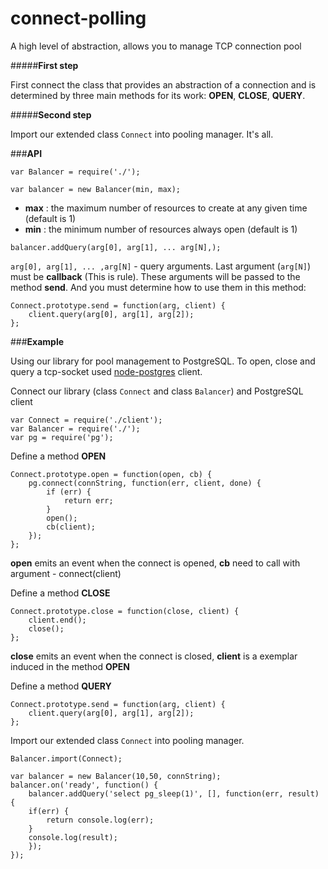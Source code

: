 connect-polling
=============

A high level of abstraction, allows you to manage TCP connection pool

#####**First step**

First connect the class that provides an abstraction of a connection and is determined by three main methods for its work: **OPEN**, **CLOSE**, **QUERY**. 

#####**Second step**

Import our extended class ```Connect``` into pooling manager. It's all.

###**API**
```
var Balancer = require('./');

var balancer = new Balancer(min, max);
```
* **max** : the maximum number of resources to create at any given time (default is 1) 
* **min** : the minimum number of resources always open (default is 1)

```
balancer.addQuery(arg[0], arg[1], ... arg[N],);
```
```arg[0], arg[1], ... ,arg[N]``` - query arguments. Last argument (```arg[N]```) must be **callback** (This is rule).
These arguments will be passed to the method **send**. And you must determine how to use them in this method:
```
Connect.prototype.send = function(arg, client) {
    client.query(arg[0], arg[1], arg[2]);
};
```

###**Example**

Using our library for pool management to PostgreSQL. To open, close and query a tcp-socket used [node-postgres](https://github.com/brianc/node-postgres) client.

Connect our library (class ```Connect``` and  class ```Balancer```) and PostgreSQL client
```
var Connect = require('./client');
var Balancer = require('./');
var pg = require('pg');
```
Define a method **OPEN**
```
Connect.prototype.open = function(open, cb) {
    pg.connect(connString, function(err, client, done) {
        if (err) {
            return err;
        }
        open();
        cb(client);
    });
};
```
**open** emits an event when the connect is opened, **сb** need to call with argument - connect(client)

Define a method **CLOSE**
```
Connect.prototype.close = function(close, client) {
    client.end();
    close();
};
```
**close** emits an event when the connect is closed, **client** is a exemplar induced in the method **OPEN**

Define a method **QUERY**
```
Connect.prototype.send = function(arg, client) {
    client.query(arg[0], arg[1], arg[2]);
};
```
Import our extended class ```Connect``` into pooling manager.
```
Balancer.import(Connect);
```

```
var balancer = new Balancer(10,50, connString);
balancer.on('ready', function() {
    balancer.addQuery('select pg_sleep(1)', [], function(err, result) {
    if(err) {
        return console.log(err);
    }
    console.log(result);
    });
});
```
